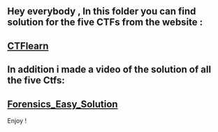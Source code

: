 
## Hey everybody , In this folder you can find solution for the five CTFs from the website : 

## [CTFlearn](https://ctflearn.com/problems)

## In addition i made a video of the solution of all the five Ctfs:

## [Forensics_Easy_Solution](https://www.youtube.com/watch?v=CwkcpJsHZfk)
 
 Enjoy !
